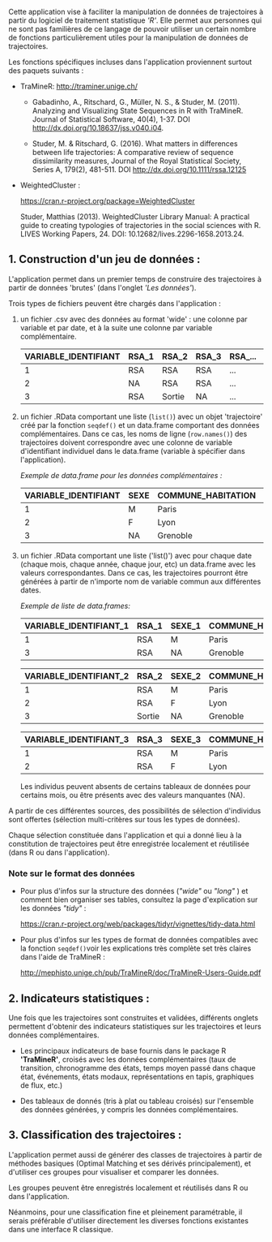 Cette application vise à faciliter la manipulation de données de trajectoires à partir du logiciel de traitement statistique *'R'*. 
Elle permet aux personnes qui ne sont pas familières de ce langage de pouvoir utiliser un certain nombre de fonctions particulièrement utiles pour la manipulation de données de trajectoires.

Les fonctions spécifiques incluses dans l'application proviennent surtout des paquets suivants : 

 - TraMineR: http://traminer.unige.ch/

   - Gabadinho, A., Ritschard, G., Müller, N. S., & Studer, M. (2011). Analyzing and Visualizing State
       Sequences in R with TraMineR. Journal of Statistical Software, 40(4), 1-37. DOI
       http://dx.doi.org/10.18637/jss.v040.i04.

   - Studer, M. & Ritschard, G. (2016). What matters in differences between life trajectories: A
       comparative review of sequence dissimilarity measures, Journal of the Royal Statistical Society,
       Series A, 179(2), 481-511. DOI http://dx.doi.org/10.1111/rssa.12125

 - WeightedCluster : 

     https://cran.r-project.org/package=WeightedCluster

     Studer, Matthias (2013). WeightedCluster Library Manual: A practical guide to creating typologies
     of trajectories in the social sciences with R. LIVES Working Papers, 24. DOI:
     10.12682/lives.2296-1658.2013.24.

## 1. Construction d'un jeu de données :    

L'application permet dans un premier temps de construire des trajectoires à partir de données 'brutes' (dans l'onglet *'Les données'*).

Trois types de fichiers peuvent être chargés dans l'application :

1. un fichier .csv avec des données au format 'wide' : une colonne par variable et par date, et à la suite une colonne par variable complémentaire.    

   | VARIABLE_IDENTIFIANT | RSA_1 | RSA_2  | RSA_3 | RSA_... | SEXE | COMMUNE_HABITATION | ...  |
   | -------------------- | ----- | ------ | ----- | --------- | ---- | ------------------ | ---- |
   | 1                    | RSA   | RSA    | RSA   | ...       | M    | Paris              | ...  |
   | 2                    | NA    | RSA    | RSA   | ...       | F    | Lyon               | ...  |
   | 3                    | RSA   | Sortie | NA    | ...       | NA   | Grenoble           | ...  |

2. un fichier .RData comportant une liste (`list()`) avec un objet 'trajectoire' créé par la fonction `seqdef()` et un data.frame comportant des données complémentaires. Dans ce cas, les noms de ligne (`row.names()`) des trajectoires doivent correspondre avec une colonne de variable d'identifiant individuel dans le data.frame (variable à spécifier dans l'application).    

   *Exemple de data.frame pour les données complémentaires :*

   | VARIABLE_IDENTIFIANT | SEXE | COMMUNE_HABITATION | ...  |
   | -------------------- | ---- | ------------------ | ---- |
   | 1                    | M    | Paris              | ...  |
   | 2                    | F    | Lyon               | ...  |
   | 3                    | NA   | Grenoble           | ...  |

   

3. un fichier .RData comportant une liste ('list()') avec pour chaque date (chaque mois, chaque année, chaque jour, etc) un data.frame avec les valeurs correspondantes. Dans ce cas, les trajectoires pourront être générées à partir de n'importe nom de variable commun aux différentes dates.  

   *Exemple de liste de data.frames:*

   | VARIABLE_IDENTIFIANT_1 | RSA_1 | SEXE_1 | COMMUNE_HABITATION_1 | ...  |
   | ---------------------- | ----- | ------ | -------------------- | ---- |
   | 1                      | RSA   | M      | Paris                | ...  |
   | 3                      | RSA   | NA     | Grenoble             | ...  |

   | VARIABLE_IDENTIFIANT_2 | RSA_2  | SEXE_2 | COMMUNE_HABITATION_2 | ...  |
   | ---------------------- | ------ | ------ | -------------------- | ---- |
   | 1                      | RSA    | M      | Paris                | ...  |
   | 2                      | RSA    | F      | Lyon                 | ...  |
   | 3                      | Sortie | NA     | Grenoble             | ...  |

   | VARIABLE_IDENTIFIANT_3 | RSA_3 | SEXE_3 | COMMUNE_HABITATION_3 | ...  |
   | ---------------------- | ----- | ------ | -------------------- | ---- |
   | 1                      | RSA   | M      | Paris                | ...  |
   | 2                      | RSA   | F      | Lyon                 | ...  |

   Les individus peuvent absents de certains tableaux de données pour certains mois, ou être présents avec  des valeurs manquantes (NA). 



A partir de ces différentes sources, des possibilités de sélection d'individus sont offertes (sélection multi-critères sur tous les types de données). 

Chaque sélection constituée dans l'application et qui a donné lieu à la constitution de trajectoires peut être enregistrée localement et réutilisée (dans R ou dans l'application).

### Note sur le format des données

* Pour plus d'infos sur la structure des données (*"wide"* ou *"long"* ) et comment bien organiser ses tables, consultez la page d'explication sur les données *"tidy"* : 

  https://cran.r-project.org/web/packages/tidyr/vignettes/tidy-data.html

* Pour plus d'infos sur les types de format de données compatibles avec la fonction `seqdef()`voir les explications très complète set très claires dans l'aide de TraMineR : 

  http://mephisto.unige.ch/pub/TraMineR/doc/TraMineR-Users-Guide.pdf



## 2. Indicateurs statistiques :

Une fois que les trajectoires sont construites et validées, différents onglets permettent d'obtenir des indicateurs statistiques sur les trajectoires et leurs données complémentaires.

- Les principaux indicateurs de base fournis dans le package R **'TraMineR'**, croisés avec les données complémentaires (taux de transition, chronogramme des états, temps moyen passé dans chaque état, événements, états modaux, représentations en tapis, graphiques de flux, etc.)

- Des tableaux de donnés (tris à plat ou tableau croisés) sur l'ensemble des données générées, y compris les données complémentaires.

## 3. Classification des trajectoires :

L'application permet aussi de générer des classes de trajectoires à partir de méthodes basiques (Optimal Matching et ses dérivés principalement), et d'utiliser ces groupes pour visualiser et comparer les données.

Les groupes peuvent être enregistrés localement et réutilisés dans R  ou dans l'application. 

Néanmoins, pour une classification fine et pleinement paramétrable, il serais préférable d'utiliser directement les diverses fonctions existantes dans une interface R classique.
